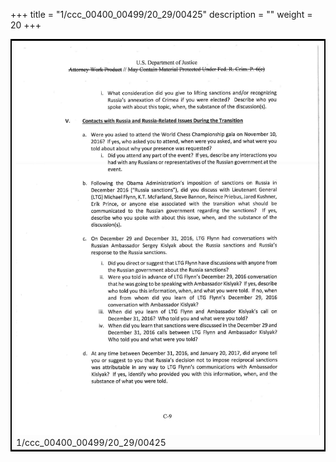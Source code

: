 +++
title = "1/ccc_00400_00499/20_29/00425"
description = ""
weight = 20
+++

<table style="border:2px solid black;max-width:800px;max-height:800px;" 
><tr><td>
<img class="center-fit-jpg"
src="/jpg_/jpg_mueller_report_searchable_425.jpg">
1/ccc_00400_00499/20_29/00425
</img></td></tr></table>
